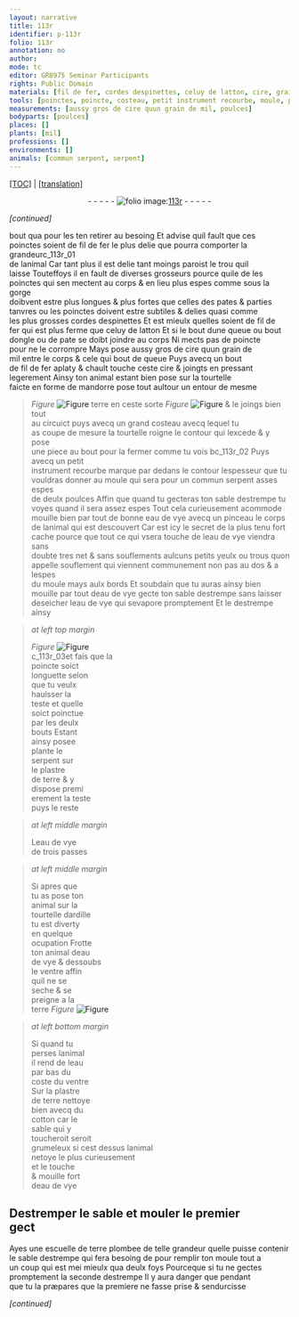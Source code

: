 ```yaml
---
layout: narrative
title: 113r
identifier: p-113r
folio: 113r
annotation: no
author:
mode: tc
editor: GR8975 Seminar Participants
rights: Public Domain
materials: [fil de fer, cordes despinettes, celuy de latton, cire, grain de mil, terre, eau de vye, ardille, eau, cotton, plombee]
tools: [poinctes, poincte, costeau, petit instrument recourbe, moule, pinceau, escuelle de terre plombee]
measurements: [aussy gros de cire quun grain de mil, poulces]
bodyparts: [poulces]
places: []
plants: [mil]
professions: []
environments: []
animals: [commun serpent, serpent]
---
```


 <p><a href="{{ site.baseurl }}/diplomatic/">[TOC]</a> | <a href="{{ site.baseurl }}/texts/p-113r_tl/" target="_blank">[translation]</a></p><div class="folio" align="center">- - - - - <a href="http://gallica.bnf.fr/ark:/12148/btv1b10500001g/f231.image" target="_blank"><img src="https://cu-mkp.github.io/2017-workshop-edition/assets/photo-icon.png" alt="folio image: " style="display:inline-block; margin-bottom:-3px;"/>113r</a> - - - - - </div>  
 
*[continued]*
  
bout <span class="del">qua</span> pour les <span class="del">t</span>en retirer au besoing Et advise quil fault que ces<br/> <span class="tl">poinctes</span> soient de <span class="m">fil de fer</span> le plus delie que pourra comporter la grandeurc_113r_01<br/> de lanimal Car tant plus il est delie tant moings paroist le trou quil<br/> laisse Touteffoys il en fault de diverses grosseurs pource qu<span class="del">il</span>e <span class="del">de</span> les<br/> <span class="tl">poinctes</span> qui sen mectent au corps & en lieu plus espes co<span class="exp">mm</span>e sous la gorge<br/> doibvent estre plus longues & plus fortes que celles des pates & parties<br/> tanvres ou les <span class="tl">poinctes</span> doivent estre subtiles & delies quasi comme<br/> les plus grosses <span class="m">cordes d<span class="mu">espinettes</span></span> Et est mieulx quelles soient de <span class="m">fil de<br/> fer</span> qui est plus ferme que <span class="m">celuy de latton</span> Et si le bout dune queue ou bout<br/> dongle ou de pate se doibt joindre au corps Ni mects pas de <span class="tl">poincte</span><br/> pour ne le corrompre Mays pose <span class="ms">aussy gros de <span class="m">cire</span> quun <span class="m">grain de<br/> <span class="pa">mil</span></span></span> entre le corps & <span class="del">ce</span>le <span class="del">qui</span> bout de queue Puys avecq un bout<br/> de <span class="m">fil de fer</span> aplaty & chault touche ceste <span class="m">cire</span> & joingts en pressant<br/> legerement Ainsy ton animal estant bien pose sur la tourtelle<br/> faicte en forme de <span class="mu">mandorre</span> pose tout aultour un entour de mesme<br/> 
> *Figure*
> <a href="https://drive.google.com/open?id=0B9-oNrvWdlO5YkE1Vm1ZMmRoVm8" target="_blank"><img src="https://cu-mkp.github.io/GR8975-edition/assets/photo-icon.png" alt="Figure" style="display:inline-block; margin-bottom:-3px;"/></a>
 <span class="m">terre</span> en ceste sorte 
> *Figure*
> <a href="https://drive.google.com/open?id=0B9-oNrvWdlO5aW1sekxQWGJJY0E" target="_blank"><img src="https://cu-mkp.github.io/GR8975-edition/assets/photo-icon.png" alt="Figure" style="display:inline-block; margin-bottom:-3px;"/></a>
 & le joings bien tout<br/> au circuict puys avecq un grand <span class="tl">costeau</span> avecq lequel tu<br/> as coupe de mesure la tourtelle roigne le contour qui lexcede & y pose<br/> une piece au bout pour la fermer comme tu vois bc_113r_02 Puys avecq un <span class="tl">petit<br/> instrument recourbe</span> marque par dedans le contour lespesseur que tu<br/> vouldras donner au <span class="tl">moule</span> qui sera pour un <span class="al">commun serpent</span> asses espes<br/> de deulx <span class="ms"><span class="bp">poulces</span></span> Affin que quand tu gecteras ton sable destrempe tu<br/> voyes quand il sera assez espes Tout cela curieusem<span class="exp">ent</span> acommode<br/> mouille bien par tout de bonne <span class="m">eau de vye</span> avecq un <span class="tl">pinceau</span> le corps<br/> de lanimal qui est descouvert Car est icy le secret <span class="del">de la plus</span> tenu fort<br/> cache pource que tout ce qui <span class="del">v</span>sera touche de l<span class="m">eau de vye</span> viendra sans<br/> doubte tres net & sans <span class="del">souflements</span> aulcuns petits yeulx ou trous quon<br/> appelle souflement qui viennent co<span class="exp">mmun</span>ement non pas au dos & a lespes<br/> du <span class="tl">moule</span> mays aulx bords Et soubdain que tu auras ainsy bien<br/> mouille par tout d<span class="m">eau de vye</span> gecte ton sable destrempe sans laisser<br/> deseicher l<span class="m">eau de vye</span> qui sevapore promptem<span class="exp">ent</span> Et le destrempe ainsy
 
> *at left top margin*
> 
> 
>   
> *Figure*
> <a href="https://drive.google.com/open?id=0B9-oNrvWdlO5MDEzX0RhXzJGcXc" target="_blank"><img src="https://cu-mkp.github.io/GR8975-edition/assets/photo-icon.png" alt="Figure" style="display:inline-block; margin-bottom:-3px;"/></a>
<br/> c_113r_03et fais que la<br/> <span class="tl">poincte</span> soict<br/> longuette selon<br/> que tu veulx<br/> haulsser la<br/> teste et quelle<br/> soict poinctue<br/> par les deulx<br/> bouts Estant<br/> ainsy posee <br/> plante le<br/> <span class="al">serpent</span> sur<br/> le plastre<br/> de <span class="m">terre</span> & y<br/> dispose premi<br/> erem<span class="exp">ent</span> la teste<br/> puys le reste
 
> *at left middle margin*
> 
> 
>   L<span class="m">eau de vye</span><br/> de trois passes
 
> *at left middle margin*
> 
> 
>  Si apres que<br/> tu as pose ton<br/> animal sur la<br/> tourtelle d<span class="m">ardille</span><br/> tu est diverty<br/> en quelque<br/> ocupation Frotte<br/> ton animal d<span class="m">eau<br/> de vye</span> & dessoubs<br/> le ventre affin<br/> quil ne se<br/> seche & se<br/> preigne a la<br/> <span class="m">terre</span> 
> *Figure*
> <a href="https://drive.google.com/open?id=0B9-oNrvWdlO5Qm8wSlJPOWxfZWM" target="_blank"><img src="https://cu-mkp.github.io/GR8975-edition/assets/photo-icon.png" alt="Figure" style="display:inline-block; margin-bottom:-3px;"/></a>
 
 
> *at left bottom margin*
> 
> 
>  Si quand tu<br/> perses lanimal<br/> il rend de l<span class="m">eau</span><br/> par bas du<br/> coste du ventre<br/> Sur la plastre<br/> de <span class="m">terre</span> nettoye<br/> bien avecq du<br/> <span class="m">cotton</span> car le<br/> sable qui y<br/> toucheroit seroit<br/> grumeleux si cest dessus lanimal<br/> netoye le plus curieusement<br/> et le touche<br/> & mouille fort<br/> d<span class="m">eau de vye</span>
 
 
  

## Destremper le sable et mouler le premier<br/> gect

 
Ayes une <span class="tl">escuelle de <span class="m">terre</span> <span class="m">plombee</span></span> de telle grandeur quelle puisse contenir<br/> le sable destrempe qui fera besoing <span class="del">de</span> pour remplir ton <span class="tl">moule</span> tout a<br/> un coup qui est <span class="del">mei</span> mieulx qua deulx foys Pourceque si tu ne gectes<br/> promptement la seconde destrempe Il y aura danger que pendant<br/> que tu la præpares que la premiere ne fasse prise & sendurcisse
 
*[continued]*
 
 